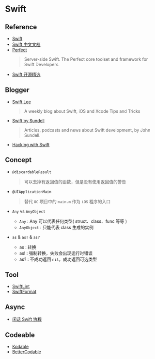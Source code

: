 # Swift

## Reference

- [Swift](https://swift.org/)
- [Swift 中文文档](https://github.com/SwiftGGTeam/the-swift-programming-language-in-chinese)
- [Perfect](https://github.com/PerfectlySoft/Perfect)
    > Server-side Swift. The Perfect core toolset and framework for Swift Developers.
- [Swift 开源精选](https://github.com/ipader/SwiftGuide)

## Blogger

- [Swift Lee](https://www.avanderlee.com/)
    > A weekly blog about Swift, iOS and Xcode Tips and Tricks
- [Swift by Sundell](https://www.swiftbysundell.com/)
    > Articles, podcasts and news about Swift development, by John Sundell.
- [Hacking with Swift](https://www.hackingwithswift.com/)

## Concept

- `@discardableResult`
    > 可以去掉有返回值的函数，但是没有使用返回值的警告

- `@UIApplicationMain`
    > 替代 `OC` 项目中的 `main.m` 作为 `iOS` 程序的入口

- `Any` vs `AnyObject`
    * `Any` : Any 可以代表任何类型( struct、class、func 等等 )
    * `AnyObject` : 只能代表 class 生成的实例

- `as` & `as!` & `as?`
    * as : 转换
    * as! : 强制转换，失败会出现运行时错误
    * as? : 不成功返回 `nil`，成功返回可选类型

## Tool

- [SwiftLint](https://github.com/realm/SwiftLint)
- [SwiftFormat](https://github.com/nicklockwood/SwiftFormat)

## Async

- [闲话 Swift 协程](https://www.bennyhuo.com/book/swift-coroutines)

## Codeable

- [Kodable](https://github.com/JARMourato/Kodable)
- [BetterCodable](https://github.com/marksands/BetterCodable)